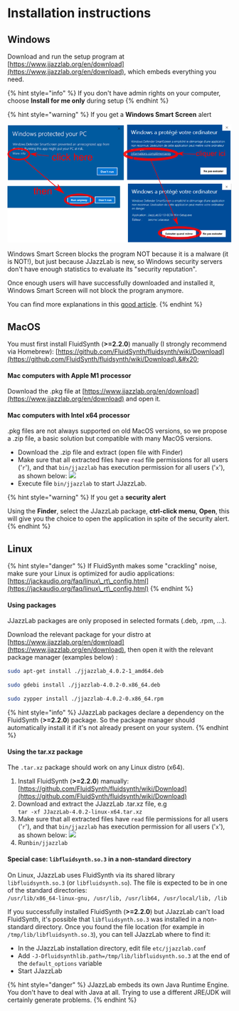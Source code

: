 # Installation instructions

## Windows

Download and run the setup program at [https://www.jjazzlab.org/en/download](https://www.jjazzlab.org/en/download), which embeds everything you need.

{% hint style="info" %}
If you don't have admin rights on your computer, choose **Install for me only** during setup
{% endhint %}

{% hint style="warning" %}
If you get a **Windows Smart Screen** alert

<img src=".gitbook/assets/win10smartscreen.png" alt="" data-size="original">&#x20;

Windows Smart Screen blocks the program NOT because it is a malware (it is NOT!), but just because JJazzLab is new, so Windows security servers don't have enough statistics to evaluate its "security reputation".

Once enough users will have successfully downloaded and installed it, Windows Smart Screen will not block the program anymore.

You can find more explanations in this [good article](https://www.digitalcitizen.life/what-smartscreen-filter-how-does-it-work).
{% endhint %}

## MacOS

You must first install FluidSynth (**>=2.2.0**) manually (I strongly recommend via Homebrew): [https://github.com/FluidSynth/fluidsynth/wiki/Download](https://github.com/FluidSynth/fluidsynth/wiki/Download).&#x20;

#### Mac computers with Apple M1 processor

Download the .pkg file at [https://www.jjazzlab.org/en/download](https://www.jjazzlab.org/en/download) and open it.

#### Mac computers with Intel x64 processor

.pkg files are not always supported on old MacOS versions, so we propose a .zip file, a basic solution but compatible with many MacOS versions.

* Download the .zip file and extract (open file with Finder)
* Make sure that all extracted files have `read` file permissions for all users ('`r`'), and that `bin/jjazzlab` has execution permission for all users ('`x`'), as shown below:  ![](<.gitbook/assets/2024-01-03 11\_38\_13-Ubuntu22LTS \[Running] - Oracle VM VirtualBox.png>)
* Execute file `bin/jjazzlab` to start JJazzLab.

{% hint style="warning" %}
If you get a **security alert**

Using the **Finder**, select the JJazzLab package, **ctrl-click menu**, **Open**, this will give you the choice to open the application in spite of the security alert.
{% endhint %}

## Linux

{% hint style="danger" %}
If FluidSynth makes some "crackling" noise, make sure your Linux is optimized for audio applications: [https://jackaudio.org/faq/linux\_rt\_config.html](https://jackaudio.org/faq/linux\_rt\_config.html)
{% endhint %}

#### Using packages

JJazzLab packages are only proposed in selected formats (.deb, .rpm, ...).&#x20;

Download the relevant package for your distro  at [https://www.jjazzlab.org/en/download](https://www.jjazzlab.org/en/download), then open it with the relevant package manager (examples below) :

```bash
sudo apt-get install ./jjazzlab_4.0.2-1_amd64.deb
```

```sh
sudo gdebi install ./jjazzlab-4.0.2-0.x86_64.deb
```

```bash
sudo zypper install ./jjazzlab-4.0.2-0.x86_64.rpm
```

{% hint style="info" %}
JJazzLab packages declare a dependency on the FluidSynth (**>=2.2.0**) package. So the package manager should automatically install it if it's not already present on your system.
{% endhint %}

#### Using the tar.xz package&#x20;

The `.tar.xz` package should work on any Linux distro (x64).

1. &#x20;Install FluidSynth (**>=2.2.0**) manually: [https://github.com/FluidSynth/fluidsynth/wiki/Download](https://github.com/FluidSynth/fluidsynth/wiki/Download)
2. Download and extract the JJazzLab .tar.xz file, e.g\
   `tar -xf JJazzLab-4.0.2-linux-x64.tar.xz`
3. Make sure that all extracted files have `read` file permissions for all users ('`r`'), and that `bin/jjazzlab` has execution permission for all users ('`x`'), as shown below:  ![](<.gitbook/assets/2024-01-03 11\_38\_13-Ubuntu22LTS \[Running] - Oracle VM VirtualBox.png>)
4. Run`bin/jjazzlab`

#### Special case: `libfluidsynth.so.3` in a non-standard directory

On Linux, JJazzLab uses FluidSynth via its shared library `libfluidsynth.so.3` (or `libfluidsynth.so`). The file is expected to be in one of the standard directories:\
`/usr/lib/x86_64-linux-gnu, /usr/lib, /usr/lib64, /usr/local/lib, /lib`

If you successfully installed FluidSynth (**>=2.2.0**) but JJazzLab can't load FluidSynth, it's possible that `libfluidsynth.so.3` was installed in a non-standard directory. Once you found the file location (for example in `/tmp/lib/libfluidsynth.so.3`), you can tell JJazzLab where to find it:

* In the JJazzLab installation directory, edit file `etc/jjazzlab.con`f
* Add `-J-Dfluidsynthlib.path=/tmp/lib/libfluidsynth.so.3` at the end of the `default_options` variable
* Start JJazzLab



{% hint style="danger" %}
JJazzLab embeds its own Java Runtime Engine. You don't have to deal with Java at all. Trying to use a different JRE/JDK will certainly generate problems.
{% endhint %}
